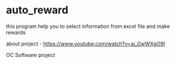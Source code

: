 # auto_reward
this program help you to select information from excel file and make rewards

about project - https://www.youtube.com/watch?v=aj_GwWXgO9I


OC Software project
